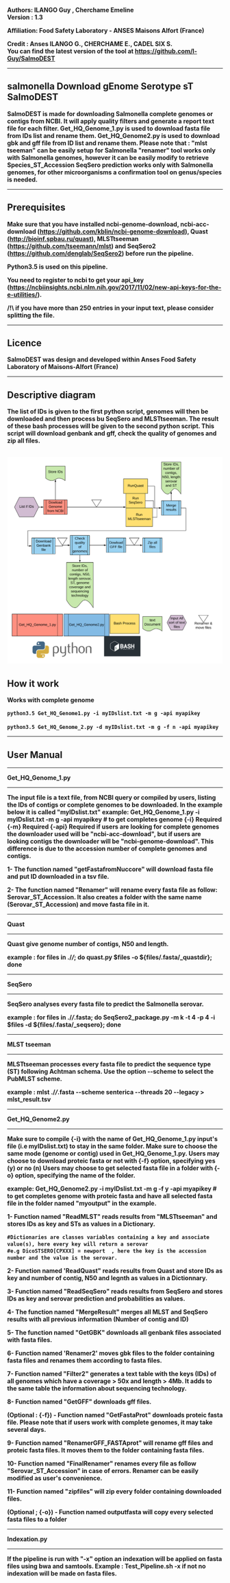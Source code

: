 <b>Authors: ILANGO Guy , Cherchame Emeline  
<b>Version : 1.3  

<b>Affiliation: Food Safety Laboratory - ANSES Maisons Alfort (France)

<b>Credit : Anses ILANGO G., CHERCHAME E., CADEL SIX S.   
<b>You can find the latest version of the tool at https://github.com/l-Guy/SalmoDEST
  

-----------------------------------------------
salmonella Download gEnome Serotype sT  
 <b>SalmoDEST
-----------------------------------------------

SalmoDEST is made for downloading Salmonella complete genomes or contigs from NCBI. It will apply quality filters and generate a report text file for each filter.
Get_HQ_Genome_1.py is used to download fasta file from IDs list and rename them.
Get_HQ_Genome2.py is used to download gbk and gff file from ID list and rename them.
Please note that : "mlst tseeman" can be easily setup for Salmonella
"renamer" tool works only with Salmonella genomes, however it can be easily modify to retrieve Species_ST_Accession
SeqSero prediction works only with Salmonella genomes, for other microorganisms a confirmation tool on genus/species is needed. 

-------------
Prerequisites
-------------

Make sure that you have installed ncbi-genome-download, ncbi-acc-download (https://github.com/kblin/ncbi-genome-download),
Quast (http://bioinf.spbau.ru/quast), MLSTtseeman (https://github.com/tseemann/mlst)
and SeqSero2 (https://github.com/denglab/SeqSero2) before run the pipeline.

Python3.5 is used on this pipeline. 

 
You need to register to ncbi to get your api_key (https://ncbiinsights.ncbi.nlm.nih.gov/2017/11/02/new-api-keys-for-the-e-utilities/).

/!\ if you have more than 250 entries in your input text, please consider splitting the file.

-------------
Licence
-------------
SalmoDEST was design and developed within Anses Food Safety Laboratory of Maisons-Alfort (France)

--------------------
Descriptive diagram
--------------------
The list of IDs is given to the first python script, genomes will then be downloaded and then process bu SeqSero and MLSTtseeman.
The result of these bash processes will be given to the second python script. This script will download genbank and gff, check the quality of genomes and zip all files.
    
![](./Workflow.png)
-------------
How it work
------------
Works with complete genome 

```
python3.5 Get_HQ_Genome1.py -i myIDslist.txt -m g -api myapikey

python3.5 Get_HQ_Genome_2.py -d myIDslist.txt -m g -f n -api myapikey
```
-------------
User Manual
-------------

*******************
Get_HQ_Genome_1.py
*******************
The input file is a text file, from NCBI query or compiled by users, listing the IDs of contigs or complete genomes to be downloaded.
In the example below it is called "myIDslist.txt"
example: Get_HQ_Genome_1.py -i myIDslist.txt -m g -api myapikey  # to get completes genome
 {-i} Required 
 {-m} Required 
 {-api} Required
if users are looking for complete genomes the downloader used will be "ncbi-acc-download",
but if users are looking contigs the downloader will be "ncbi-genome-download". This difference is due
to the accession number of complete genomes and contigs.

1- The function named "getFastafromNuccore" will download fasta file and put ID downloaded in a tsv file. 

2- The function named "Renamer" will rename every fasta file as follow: Serovar_ST_Accession.
   It also creates a folder with the same name (Serovar_ST_Accession) and move fasta file in it.


****************
Quast
****************

Quast give genome number of contigs, N50 and length.

example : for files in ./*/*; do quast.py $files -o ${files/.fasta/_quastdir}; done


****************
SeqSero
****************

SeqSero analyses every fasta file to predict the Salmonella serovar.

example : for files in ./*/*.fasta; do SeqSero2_package.py -m k -t 4 -p 4 -i $files -d ${files/.fasta/_seqsero}; done

****************
MLST tseeman
***************

MLSTtseeman processes every fasta file to predict the sequence type (ST) following Achtman schema. Use the option --scheme to select the PubMLST scheme.

example : mlst ./*/*.fasta --scheme senterica --threads 20 --legacy > mlst_result.tsv

******************
Get_HQ_Genome2.py
******************

Make sure to compile {-i} with the name of Get_HQ_Genome_1.py input's file (i.e myIDslist.txt) to stay in the same folder.
Make sure to choose the same mode (genome or contig) used in Get_HQ_Genome_1.py.
Users may choose to download proteic fasta or not with {-f} option, specifying yes (y) or no (n)
Users may choose to get selected fasta file in a folder with {-o} option, specifying the name of the folder.
  
example: Get_HQ_Genome2.py -i myIDslist.txt -m g -f y -api myapikey  # to get completes genome with proteic fasta and have all selected fasta file in the folder named "myoutput" in the example.


1- Function named "ReadMLST" reads results from "MLSTtseeman" and stores IDs as key and STs as values in a Dictionary.
 
	#Dictionaries are classes variables containing a key and associate value(s), here every key will return a serovar
	#e.g DicoSTSERO[CPXXX] = newport  , here the key is the accession number and the value is the serovar.


2- Function named 'ReadQuast" reads results from Quast and store IDs as key and number of contig, N50 and legnth as values in a Dictionnary.

3- Function named "ReadSeqSero" reads results from SeqSero and stores IDs as key and serovar prediction and probabilities as values.

4- The function named "MergeResult" merges all MLST and SeqSero results with all previous information (Number of contig and ID) 

5- The function named "GetGBK" downloads all genbank files associated with fasta files.

6- Function named 'Renamer2' moves gbk files to the folder containing fasta files and renames them according to fasta files.

7- Function named "Filter2" generates a text table with the keys (IDs) of all genomes which have a coverage > 50x and length > 4Mb. It adds to the same table the information about
 sequencing technology.

8- Function named "GetGFF" downloads gff files.

(Optional : {-f}) - Function named "GetFastaProt" downloads proteic fasta file. Please note that if users work with complete genomes, it may take several days.

9- Function named "RenamerGFF_FASTAprot" will rename gff files and proteic fasta files. It moves them to the folder containing fasta files.

10- Function named "FinalRenamer" renames every file as follow "Serovar_ST_Accession" in case of errors. Renamer can be easily modified as user's convenience. 

11- Function named "zipfiles" will zip every folder containing downloaded files. 

(Optional ; {-o}) - Function named outputfasta will copy every selected fasta files to a folder

***************
Indexation.py
***************
If the pipeline is run with "-x" option an indexation will be applied on fasta files using bwa and samtools.
Example : Test_Pipeline.sh -x 
if not no indexation will be made on fasta files. 
